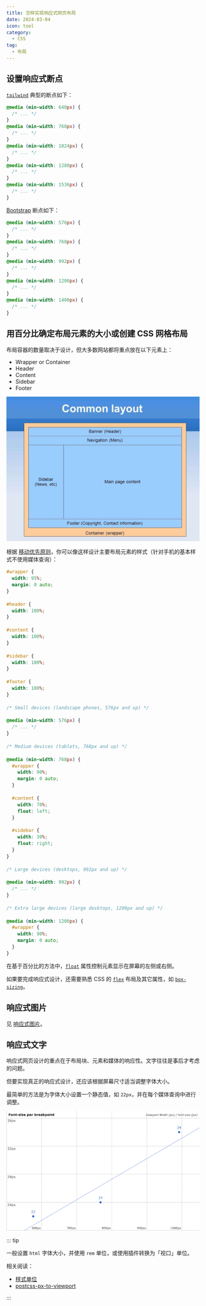 ```yaml
---
title: 怎样实现响应式网页布局
date: 2024-03-04
icon: tool
category:
  - CSS
tag:
  - 布局
---
```


## 设置响应式断点

[`tailwind`](https://tailwindcss.com/docs/responsive-design) 典型的断点如下：

```css
@media (min-width: 640px) {
  /* ... */
}
@media (min-width: 768px) {
  /* ... */
}
@media (min-width: 1024px) {
  /* ... */
}
@media (min-width: 1280px) {
  /* ... */
}
@media (min-width: 1536px) {
  /* ... */
}
```

[Bootstrap]() 断点如下：

```css
@media (min-width: 576px) {
  /* ... */
}
@media (min-width: 768px) {
  /* ... */
}
@media (min-width: 992px) {
  /* ... */
}
@media (min-width: 1200px) {
  /* ... */
}
@media (min-width: 1400px) {
  /* ... */
}
```

## 用百分比确定布局元素的大小或创建 CSS 网格布局

布局容器的数量取决于设计，但大多数网站都将重点放在以下元素上：

- Wrapper or Container
- Header
- Content
- Sidebar
- Footer

![Common layout](https://raw.githubusercontent.com/dribble-njr/typora-njr/master/img/20240304183547.png)

根据 [移动优先原则](./015-responsive-design.md#始终坚持移动端优先的设计理念)，你可以像这样设计主要布局元素的样式（针对手机的基本样式不使用媒体查询）：

```css
#wrapper {
  width: 95%;
  margin: 0 auto;
}

#header {
  width: 100%;
}

#content {
  width: 100%;
}

#sidebar {
  width: 100%;
}

#footer {
  width: 100%;
}

/* Small devices (landscape phones, 576px and up) */

@media (min-width: 576px) {
  /* ... */
}

/* Medium devices (tablets, 768px and up) */

@media (min-width: 768px) {
  #wrapper {
    width: 90%;
    margin: 0 auto;
  }

  #content {
    width: 70%;
    float: left;
  }

  #sidebar {
    width: 30%;
    float: right;
  }
}

/* Large devices (desktops, 992px and up) */

@media (min-width: 992px) {
  /* ... */
}

/* Extra large devices (large desktops, 1200px and up) */

@media (min-width: 1200px) {
  #wrapper {
    width: 90%;
    margin: 0 auto;
  }
}
```

在基于百分比的方法中，[`float`](./008-float.md) 属性控制元素显示在屏幕的左侧或右侧。

如果要完成响应式设计，还需要熟悉 CSS 的 [`flex`](./009-flex.md) 布局及其它属性，如 [`box-sizing`](./003-box-model.md#box-sizing)。

## 响应式图片

见 [响应式图片](./015-responsive-design.md#响应式图片)。

## 响应式文字

响应式网页设计的重点在于布局块、元素和媒体的响应性。文字往往是事后才考虑的问题。

但要实现真正的响应式设计，还应该根据屏幕尺寸适当调整字体大小。

最简单的方法是为字体大小设置一个静态值，如 `22px`，并在每个媒体查询中进行调整。

![Font size vs view size scatter points](https://raw.githubusercontent.com/dribble-njr/typora-njr/master/img/20240304184534.png)

::: tip

一般设置 `html` 字体大小，并使用 `rem` 单位，或使用插件转换为「视口」单位。

相关阅读：

- [样式单位](./010-unit.md)
- [postcss-px-to-viewport](../../practice/005-postcss-px-to-viewport.md)

:::
